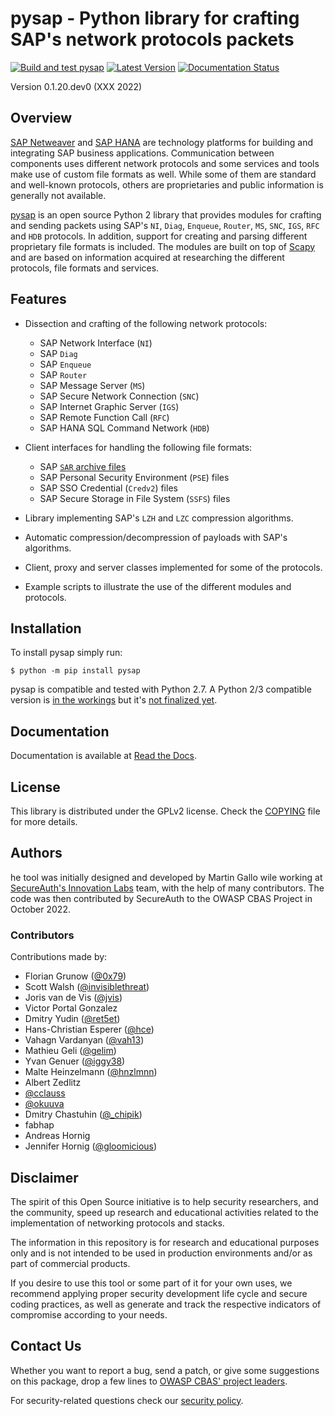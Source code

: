 pysap - Python library for crafting SAP's network protocols packets
===================================================================

[![Build and test pysap](https://github.com/OWASP/pysap/workflows/Build%20and%20test%20pysap/badge.svg)](https://github.com/OWASP/pysap/actions?query=workflow%3A%22Build+and+test+pysap%22)
[![Latest Version](https://img.shields.io/pypi/v/pysap.svg)](https://pypi.python.org/pypi/pysap/)
[![Documentation Status](http://readthedocs.org/projects/pysap/badge/?version=latest)](http://pysap.readthedocs.io/en/latest/?badge=latest)

Version 0.1.20.dev0 (XXX 2022)


Overview
--------

[SAP Netweaver](https://www.sap.com/platform/netweaver/index.epx) and
[SAP HANA](https://www.sap.com/products/hana.html) are technology platforms for
building and integrating SAP business applications. Communication between components
uses different network protocols and some services and tools make use of custom file
formats as well. While some of them are standard and well-known protocols, others
are proprietaries and public information is generally not available.

[pysap](https://www.secureauth.com/labs/open-source-tools/pysap)
is an open source Python 2 library that provides modules for crafting and sending packets
using SAP's `NI`, `Diag`, `Enqueue`, `Router`, `MS`, `SNC`, `IGS`, `RFC` and `HDB`
protocols. In addition, support for creating and parsing different proprietary file
formats is included. The modules are built on top of [Scapy](https://scapy.net/) and are
based on information acquired at researching the different protocols, file formats
and services.


Features
--------

* Dissection and crafting of the following network protocols:

    * SAP Network Interface (`NI`)
    * SAP `Diag`
    * SAP `Enqueue`
    * SAP `Router`
    * SAP Message Server (`MS`)
    * SAP Secure Network Connection (`SNC`)
    * SAP Internet Graphic Server (`IGS`)
    * SAP Remote Function Call (`RFC`)
    * SAP HANA SQL Command Network (`HDB`)

* Client interfaces for handling the following file formats:

    * SAP [`SAR` archive files](https://www.iana.org/assignments/media-types/application/vnd.sar)
    * SAP Personal Security Environment (`PSE`) files
    * SAP SSO Credential (`Credv2`) files
    * SAP Secure Storage in File System (`SSFS`) files

* Library implementing SAP's `LZH` and `LZC` compression algorithms.

* Automatic compression/decompression of payloads with SAP's algorithms.

* Client, proxy and server classes implemented for some of the protocols.

* Example scripts to illustrate the use of the different modules and protocols.


Installation
------------

To install pysap simply run:

    $ python -m pip install pysap

pysap is compatible and tested with Python 2.7. A Python 2/3 compatible version
is [in the workings](https://github.com/OWASP/pysap/tree/python2-3) but
it's [not finalized yet](https://github.com/OWASP/pysap/projects/1).

Documentation
-------------

Documentation is available at [Read the Docs](https://pysap.readthedocs.io/en/latest/).


License
-------

This library is distributed under the GPLv2 license. Check the [COPYING](COPYING)
file for more details.


Authors
-------

he tool was initially designed and developed by Martin Gallo wile working at
[SecureAuth's Innovation Labs](https://www.secureauth.com/labs/) team, with the
help of many contributors. The code was then contributed by SecureAuth to the
OWASP CBAS Project in October 2022.

### Contributors ###

Contributions made by:

  * Florian Grunow ([@0x79](https://twitter.com/0x79))
  * Scott Walsh ([@invisiblethreat](https://github.com/invisiblethreat))
  * Joris van de Vis ([@jvis](https://twitter.com/jvis))
  * Victor Portal Gonzalez
  * Dmitry Yudin ([@ret5et](https://github.com/ret5et))
  * Hans-Christian Esperer ([@hce](https://github.com/hce))
  * Vahagn Vardanyan ([@vah13](https://github.com/vah13))
  * Mathieu Geli ([@gelim](https://github.com/gelim))
  * Yvan Genuer ([@iggy38](https://github.com/iggy38))
  * Malte Heinzelmann ([@hnzlmnn](https://github.com/hnzlmnn))
  * Albert Zedlitz
  * [@cclauss](https://github.com/cclauss)
  * [@okuuva](https://github.com/okuuva)
  * Dmitry Chastuhin ([@_chipik](https://twitter.com/_chipik))
  * fabhap
  * Andreas Hornig
  * Jennifer Hornig ([@gloomicious](https://github.com/gloomicious))

Disclaimer
----------

The spirit of this Open Source initiative is to help security researchers,
and the community, speed up research and educational activities related to
the implementation of networking protocols and stacks.

The information in this repository is for research and educational purposes
only and is not intended to be used in production environments and/or as part
of commercial products.

If you desire to use this tool or some part of it for your own uses, we
recommend applying proper security development life cycle and secure coding
practices, as well as generate and track the respective indicators of
compromise according to your needs.


Contact Us
----------

Whether you want to report a bug, send a patch, or give some suggestions
on this package, drop a few lines to
[OWASP CBAS' project leaders](https://owasp.org/www-project-core-business-application-security/#leaders).

For security-related questions check our [security policy](SECURITY.md).
